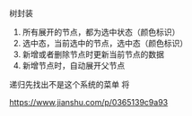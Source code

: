 树封装

1. 所有展开的节点，都为选中状态（颜色标识）
2. 选中态，当前选中的节点，选中态（颜色标识）
3. 新增或者删除节点时更新当前节点的数据
4. 新增节点时，自动展开父节点

递归先找出不是这个系统的菜单
将


https://www.jianshu.com/p/0365139c9a93